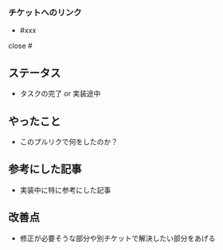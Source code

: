 ### チケットへのリンク

- #xxx

close #

## ステータス

- タスクの完了 or 実装途中

## やったこと

- このプルリクで何をしたのか？

## 参考にした記事

- 実装中に特に参考にした記事

## 改善点

- 修正が必要そうな部分や別チケットで解決したい部分をあげる